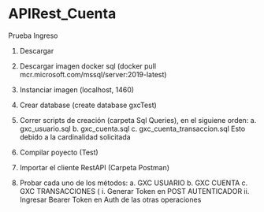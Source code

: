 # APIRest_Cuenta
Prueba Ingreso


1. Descargar
2. Descargar imagen docker sql (docker pull mcr.microsoft.com/mssql/server:2019-latest)
3. Instanciar imagen (localhost, 1460)
4. Crear database (create database gxcTest)
5. Correr scripts de creación (carpeta Sql Queries), en el siguiene orden:
          a. gxc_usuario.sql
          b. gxc_cuenta.sql
          c. gxc_cuenta_transaccion.sql
  Esto debido a la cardinalidad solicitada

6. Compilar poyecto (Test)
7. Importar el cliente RestAPI (Carpeta Postman)
8. Probar cada uno de los métodos:
          a. GXC USUARIO 
          b. GXC CUENTA
          c. GXC TRANSACCIONES (
              i. Generar Token en POST AUTENTICADOR
              ii. Ingresar Bearer Token en Auth de las otras operaciones
